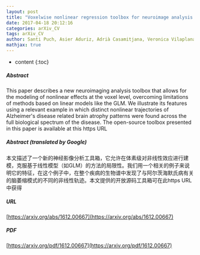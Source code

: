 ```yaml
---
layout: post
title: "Voxelwise nonlinear regression toolbox for neuroimage analysis: Application to aging and neurodegenerative disease modeling"
date: 2017-04-18 20:12:16
categories: arXiv_CV
tags: arXiv_CV
author: Santi Puch, Asier Aduriz, Adrià Casamitjana, Veronica Vilaplana, Paula Petrone, Grégory Operto, Raffaele Cacciaglia, Stavros Skouras, Carles Falcon, José Luis Molinuevo, Juan Domingo Gispert
mathjax: true
---
```


* content
{:toc}

##### Abstract
This paper describes a new neuroimaging analysis toolbox that allows for the modeling of nonlinear effects at the voxel level, overcoming limitations of methods based on linear models like the GLM. We illustrate its features using a relevant example in which distinct nonlinear trajectories of Alzheimer's disease related brain atrophy patterns were found across the full biological spectrum of the disease. The open-source toolbox presented in this paper is available at this https URL

##### Abstract (translated by Google)
本文描述了一个新的神经影像分析工具箱，它允许在体素级对非线性效应进行建模，克服基于线性模型（如GLM）的方法的局限性。我们用一个相关的例子来说明它的特征，在这个例子中，在整个疾病的生物谱中发现了与阿尔茨海默氏病有关的脑萎缩模式的不同的非线性轨迹。本文提供的开放源码工具箱可在此https URL中获得

##### URL
[https://arxiv.org/abs/1612.00667](https://arxiv.org/abs/1612.00667)

##### PDF
[https://arxiv.org/pdf/1612.00667](https://arxiv.org/pdf/1612.00667)

